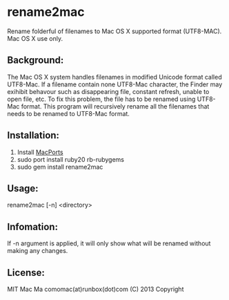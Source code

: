 rename2mac
==========================
Rename folderful of filenames to Mac OS X supported format (UTF8-MAC). Mac OS X use only.

Background:
--------------------------
The Mac OS X system handles filenames in modified Unicode format called UTF8-Mac. If a filename contain none UTF8-Mac character, the Finder may exihibit behavour such as disappearing file, constant refresh, unable to open file, etc. To fix this problem, the file has to be renamed using UTF8-Mac format. This program will recursively rename all the filenames that needs to be renamed to UTF8-Mac format.

Installation:
--------------------------
1. Install [MacPorts](http://www.macports.org/)
2. sudo port install ruby20 rb-rubygems
3. sudo gem install rename2mac

Usage:
--------------------------
rename2mac \[-n\] \<directory\>

Infomation:
--------------------------
If -n argument is applied, it will only show what will be renamed without making any changes.

License:
--------------------------
MIT
Mac Ma comomac(at)runbox(dot)com (C) 2013 Copyright

